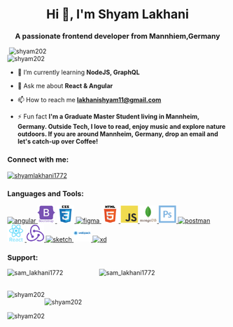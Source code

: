 <h1 align="center">Hi 👋, I'm Shyam Lakhani</h1>
<h3 align="center">A passionate frontend developer from Mannhiem,Germany</h3>
 <img  align="right" src="https://camo.githubusercontent.com/e20822b4282c07ffd010cd05f855a6561d3b62358ca9e607e4901288dd748fcb/68747470733a2f2f63646e2e6472696262626c652e636f6d2f75736572732f323133313939332f73637265656e73686f74732f343934383733362f74686f75676874776f726b732d6769665f6472696262626c652e676966" alt="shyam202" width="500" /> 

<p align="left"> <img src="https://komarev.com/ghpvc/?username=shyam202&label=Profile%20views&color=0e75b6&style=flat" alt="shyam202" /> </p>

- 🌱 I’m currently learning **NodeJS, GraphQL**

- 💬 Ask me about **React & Angular**

- 📫 How to reach me **lakhanishyam11@gmail.com**

- ⚡ Fun fact **I'm a Graduate Master Student living in Mannheim, Germany. Outside Tech, I love to read, enjoy music and explore nature outdoors. If you are around Mannheim, Germany, drop an email and let's catch-up over Coffee!**

<h3 align="left">Connect with me:</h3>
<p align="left">
<a href="https://linkedin.com/in/shyamlakhani1772" target="blank"><img align="center" src="https://raw.githubusercontent.com/rahuldkjain/github-profile-readme-generator/master/src/images/icons/Social/linked-in-alt.svg" alt="shyamlakhani1772" height="30" width="40" /></a>
</p>

<h3 align="left">Languages and Tools:</h3>
<p align="left"> <a href="https://angular.io" target="_blank" rel="noreferrer"> <img src="https://angular.io/assets/images/logos/angular/angular.svg" alt="angular" width="40" height="40"/> </a> <a href="https://getbootstrap.com" target="_blank" rel="noreferrer"> <img src="https://raw.githubusercontent.com/devicons/devicon/master/icons/bootstrap/bootstrap-plain-wordmark.svg" alt="bootstrap" width="40" height="40"/> </a> <a href="https://www.w3schools.com/css/" target="_blank" rel="noreferrer"> <img src="https://raw.githubusercontent.com/devicons/devicon/master/icons/css3/css3-original-wordmark.svg" alt="css3" width="40" height="40"/> </a> <a href="https://www.figma.com/" target="_blank" rel="noreferrer"> <img src="https://www.vectorlogo.zone/logos/figma/figma-icon.svg" alt="figma" width="40" height="40"/> </a> <a href="https://www.w3.org/html/" target="_blank" rel="noreferrer"> <img src="https://raw.githubusercontent.com/devicons/devicon/master/icons/html5/html5-original-wordmark.svg" alt="html5" width="40" height="40"/> </a> <a href="https://developer.mozilla.org/en-US/docs/Web/JavaScript" target="_blank" rel="noreferrer"> <img src="https://raw.githubusercontent.com/devicons/devicon/master/icons/javascript/javascript-original.svg" alt="javascript" width="40" height="40"/> </a> <a href="https://www.mongodb.com/" target="_blank" rel="noreferrer"> <img src="https://raw.githubusercontent.com/devicons/devicon/master/icons/mongodb/mongodb-original-wordmark.svg" alt="mongodb" width="40" height="40"/> </a> <a href="https://www.photoshop.com/en" target="_blank" rel="noreferrer"> <img src="https://raw.githubusercontent.com/devicons/devicon/master/icons/photoshop/photoshop-line.svg" alt="photoshop" width="40" height="40"/> </a> <a href="https://postman.com" target="_blank" rel="noreferrer"> <img src="https://www.vectorlogo.zone/logos/getpostman/getpostman-icon.svg" alt="postman" width="40" height="40"/> </a> <a href="https://reactjs.org/" target="_blank" rel="noreferrer"> <img src="https://raw.githubusercontent.com/devicons/devicon/master/icons/react/react-original-wordmark.svg" alt="react" width="40" height="40"/> </a> <a href="https://redux.js.org" target="_blank" rel="noreferrer"> <img src="https://raw.githubusercontent.com/devicons/devicon/master/icons/redux/redux-original.svg" alt="redux" width="40" height="40"/> </a> <a href="https://www.sketch.com/" target="_blank" rel="noreferrer"> <img src="https://www.vectorlogo.zone/logos/sketchapp/sketchapp-icon.svg" alt="sketch" width="40" height="40"/> </a> <a href="https://webpack.js.org" target="_blank" rel="noreferrer"> <img src="https://raw.githubusercontent.com/devicons/devicon/d00d0969292a6569d45b06d3f350f463a0107b0d/icons/webpack/webpack-original-wordmark.svg" alt="webpack" width="40" height="40"/> </a> <a href="https://www.adobe.com/products/xd.html" target="_blank" rel="noreferrer"> <img src="https://cdn.worldvectorlogo.com/logos/adobe-xd.svg" alt="xd" width="40" height="40"/> </a> </p>

<h3 align="left">Support:</h3>
<p><a href="https://www.buymeacoffee.com/sam_lakhani1772"> <img align="left" src="https://cdn.buymeacoffee.com/buttons/v2/default-yellow.png" height="50" width="210" alt="sam_lakhani1772" /></a><a href="https://ko-fi.com/sam_lakhani1772"> <img align="left" src="https://cdn.ko-fi.com/cdn/kofi3.png?v=3" height="50" width="210" alt="sam_lakhani1772" /></a></p><br><br>

<p><img align="left" src="https://github-readme-stats.vercel.app/api/top-langs?username=shyam202&show_icons=true&locale=en&layout=compact" alt="shyam202" /></p>

<p>&nbsp;<img align="center" src="https://github-readme-stats.vercel.app/api?username=shyam202&show_icons=true&locale=en" alt="shyam202" /></p>

<p><img align="center" src="https://github-readme-streak-stats.herokuapp.com/?user=shyam202&" alt="shyam202" /></p>
